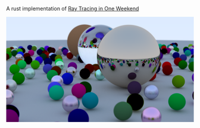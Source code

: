 A rust implementation of [Ray Tracing in One Weekend](https://raytracing.github.io/books/RayTracingInOneWeekend.html)


![Render](assets/random_spheres.png)
